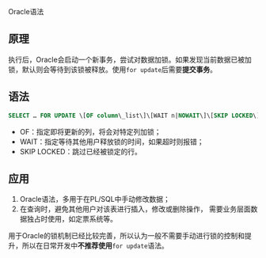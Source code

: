 Oracle语法

## 原理

执行后，Oracle会启动一个新事务，尝试对数据加锁。如果发现当前数据已被加锁，默认则会等待到该锁被释放。使用`for update`后需要**提交事务**。

## 语法

```sql
SELECT … FOR UPDATE \[OF column\_list\]\[WAIT n|NOWAIT\]\[SKIP LOCKED\];
```

- OF：指定即将更新的列，将会对特定列加锁；
- WAIT：指定等待其他用户释放锁的时间，如果超时则报错；
- SKIP LOCKED：跳过已经被锁定的行。

## 应用

1. Oracle语法，多用于在PL/SQL中手动修改数据；
2. 在查询时，避免其他用户对该表进行插入，修改或删除操作， 需要业务层面数据独占时使用，如定票系统等。

用于Oracle的锁机制已经比较完善，所以认为一般不需要手动进行锁的控制和提升，所以在日常开发中**不推荐使用**`for update`语法。

